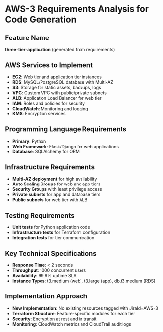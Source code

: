 # AWS-3 Requirements Analysis for Code Generation

## Feature Name
**three-tier-application** (generated from requirements)

## AWS Services to Implement
- **EC2**: Web tier and application tier instances
- **RDS**: MySQL/PostgreSQL database with Multi-AZ
- **S3**: Storage for static assets, backups, logs
- **VPC**: Custom VPC with public/private subnets
- **ALB**: Application Load Balancer for web tier
- **IAM**: Roles and policies for security
- **CloudWatch**: Monitoring and logging
- **KMS**: Encryption services

## Programming Language Requirements
- **Primary**: Python
- **Web Framework**: Flask/Django for web applications
- **Database**: SQLAlchemy for ORM

## Infrastructure Requirements
- **Multi-AZ deployment** for high availability
- **Auto Scaling Groups** for web and app tiers
- **Security Groups** with least privilege access
- **Private subnets** for app and database tiers
- **Public subnets** for web tier with ALB

## Testing Requirements
- **Unit tests** for Python application code
- **Infrastructure tests** for Terraform configuration
- **Integration tests** for tier communication

## Key Technical Specifications
- **Response Time**: < 2 seconds
- **Throughput**: 1000 concurrent users
- **Availability**: 99.9% uptime SLA
- **Instance Types**: t3.medium (web), t3.large (app), db.t3.medium (RDS)

## Implementation Approach
- **New Implementation**: No existing resources tagged with JiraId=AWS-3
- **Terraform Structure**: Feature-specific modules for each tier
- **Security**: Encryption at rest and in transit
- **Monitoring**: CloudWatch metrics and CloudTrail audit logs